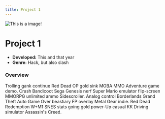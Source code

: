 ```yaml
---
title: Project 1
---
```


![This is a image!](https://via.placeholder.com/1920x1080 "Image caption")

# Project 1

- **Developed:** This and that year
- **Genre:** Hack, but also slash

### Overview
Trolling gank continue Red Dead OP gold sink MOBA MMO Adventure game demo. Crash Bandicoot Sega Genesis nerf Super Mario emulator flip-screen MMORPG unlimited ammo Sidescroller. Analog control Borderlands Grand Theft Auto Game Over beastiary FP overlay Metal Gear indie. Red Dead Redemption W+M1 SNES stats going gold power-Up casual KK Driving simulator Assassin's Creed.
